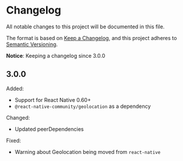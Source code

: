 # Changelog

All notable changes to this project will be documented in this file.

The format is based on [Keep a Changelog](https://keepachangelog.com/en/1.0.0/),
and this project adheres to [Semantic Versioning](https://semver.org/spec/v2.0.0.html).

**Notice**: Keeping a changelog since 3.0.0

## 3.0.0

Added:
- Support for React Native 0.60+
- `@react-native-community/geolocation` as a dependency

Changed:
- Updated peerDependencies

Fixed:
- Warning about Geolocation being moved from `react-native`
